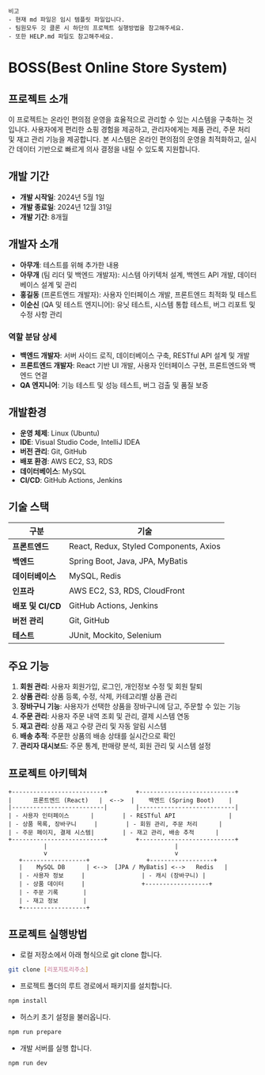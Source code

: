 
```
비고
- 현재 md 파일은 임시 템플릿 파일입니다.
- 팀원모두 깃 클론 시 하단의 프로젝트 실행방법을 참고해주세요.
- 또한 HELP.md 파일도 참고해주세요.

```

# BOSS(Best Online Store System)

## 프로젝트 소개
이 프로젝트는 온라인 편의점 운영을 효율적으로 관리할 수 있는 시스템을 구축하는 것입니다. 사용자에게 편리한 쇼핑 경험을 제공하고, 관리자에게는 제품 관리, 주문 처리 및 재고 관리 기능을 제공합니다. 본 시스템은 온라인 편의점의 운영을 최적화하고, 실시간 데이터 기반으로 빠르게 의사 결정을 내릴 수 있도록 지원합니다.

## 개발 기간

- **개발 시작일**: 2024년 5월 1일
- **개발 종료일**: 2024년 12월 31일
- **개발 기간**: 8개월

## 개발자 소개

- **아무개**: 테스트를 위해 추가한 내용
- **아무개** (팀 리더 및 백엔드 개발자): 시스템 아키텍처 설계, 백엔드 API 개발, 데이터베이스 설계 및 관리
- **홍길동** (프론트엔드 개발자): 사용자 인터페이스 개발, 프론트엔드 최적화 및 테스트
- **이순신** (QA 및 테스트 엔지니어): 유닛 테스트, 시스템 통합 테스트, 버그 리포트 및 수정 사항 관리

### 역할 분담 상세

- **백엔드 개발자**: 서버 사이드 로직, 데이터베이스 구축, RESTful API 설계 및 개발
- **프론트엔드 개발자**: React 기반 UI 개발, 사용자 인터페이스 구현, 프론트엔드와 백엔드 연결
- **QA 엔지니어**: 기능 테스트 및 성능 테스트, 버그 검출 및 품질 보증

## 개발환경

- **운영 체제**: Linux (Ubuntu)
- **IDE**: Visual Studio Code, IntelliJ IDEA
- **버전 관리**: Git, GitHub
- **배포 환경**: AWS EC2, S3, RDS
- **데이터베이스**: MySQL
- **CI/CD**: GitHub Actions, Jenkins

## 기술 스택

| 구분              | 기술                                   |
| ----------------- | -------------------------------------- |
| **프론트엔드**    | React, Redux, Styled Components, Axios |
| **백엔드**        | Spring Boot, Java, JPA, MyBatis        |
| **데이터베이스**  | MySQL, Redis                           |
| **인프라**        | AWS EC2, S3, RDS, CloudFront           |
| **배포 및 CI/CD** | GitHub Actions, Jenkins                |
| **버전 관리**     | Git, GitHub                            |
| **테스트**        | JUnit, Mockito, Selenium               |

## 주요 기능

1. **회원 관리**: 사용자 회원가입, 로그인, 개인정보 수정 및 회원 탈퇴
2. **상품 관리**: 상품 등록, 수정, 삭제, 카테고리별 상품 관리
3. **장바구니 기능**: 사용자가 선택한 상품을 장바구니에 담고, 주문할 수 있는 기능
4. **주문 관리**: 사용자 주문 내역 조회 및 관리, 결제 시스템 연동
5. **재고 관리**: 상품 재고 수량 관리 및 자동 알림 시스템
6. **배송 추적**: 주문한 상품의 배송 상태를 실시간으로 확인
7. **관리자 대시보드**: 주문 통계, 판매량 분석, 회원 관리 및 시스템 설정

## 프로젝트 아키텍쳐

```plaintext
+--------------------------+        +---------------------------+
|      프론트엔드 (React)   |  <-->  |    백엔드 (Spring Boot)    |
|--------------------------|        |---------------------------|
| - 사용자 인터페이스      |        | - RESTful API               |
| - 상품 목록, 장바구니     |        | - 회원 관리, 주문 처리      |
| - 주문 페이지, 결제 시스템|        | - 재고 관리, 배송 추적      |
+--------------------------+        +---------------------------+
          |                                    |
          v                                    v
   +------------------+                +------------------+
   |    MySQL DB      | <-->  [JPA / MyBatis] <-->   Redis   |
   | - 사용자 정보     |                | - 캐시 (장바구니) |
   | - 상품 데이터     |                +------------------+
   | - 주문 기록       |
   | - 재고 정보       |
   +------------------+
```

## 프로젝트 실행방법

- 로컬 저장소에서 아래 형식으로 git clone 합니다.

```bash
git clone [리포지토리주소]
```

- 프로젝트 폴더의 루트 경로에서 패키지를 설치합니다.

```bash
npm install
```

- 허스키 초기 설정을 불러옵니다.

```bash
npm run prepare
```

- 개발 서버를 실행 합니다.

```bash
npm run dev
```

